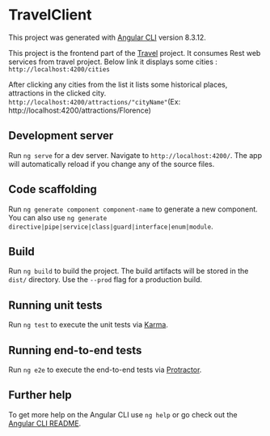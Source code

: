 # TravelClient

This project was generated with [Angular CLI](https://github.com/angular/angular-cli) version 8.3.12.

This project is the frontend part of the [Travel](https://github.com/ezgickr/travel) project. It consumes Rest web services from travel project.
Below link it displays some cities :
`http://localhost:4200/cities`

After clicking any cities from the list it lists some historical places, attractions in the clicked city.
`http://localhost:4200/attractions/"cityName"`(Ex: http://localhost:4200/attractions/Florence)

## Development server

Run `ng serve` for a dev server. Navigate to `http://localhost:4200/`. The app will automatically reload if you change any of the source files.

## Code scaffolding

Run `ng generate component component-name` to generate a new component. You can also use `ng generate directive|pipe|service|class|guard|interface|enum|module`.

## Build

Run `ng build` to build the project. The build artifacts will be stored in the `dist/` directory. Use the `--prod` flag for a production build.

## Running unit tests

Run `ng test` to execute the unit tests via [Karma](https://karma-runner.github.io).

## Running end-to-end tests

Run `ng e2e` to execute the end-to-end tests via [Protractor](http://www.protractortest.org/).

## Further help

To get more help on the Angular CLI use `ng help` or go check out the [Angular CLI README](https://github.com/angular/angular-cli/blob/master/README.md).
